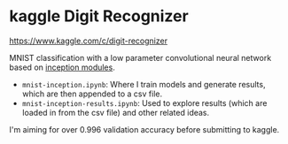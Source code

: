 # kaggle Digit Recognizer

https://www.kaggle.com/c/digit-recognizer

MNIST classification with a low parameter convolutional neural network based on [inception modules](https://arxiv.org/abs/1602.07261).

- `mnist-inception.ipynb`: Where I train models and generate results, which are then appended to a csv file.
- `mnist-inception-results.ipynb`: Used to explore results (which are loaded in from the csv file) and other related ideas.

I'm aiming for over 0.996 validation accuracy before submitting to kaggle.

